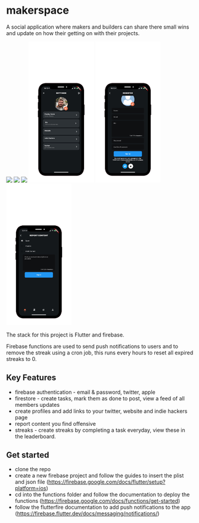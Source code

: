 # makerspace

A social application where makers and builders can share there small wins and update on how their getting on with their projects.

<p float="left">
<img src="https://uploads-ssl.webflow.com/61913c7aa46a3183c309d1c6/6193a5c2c290b414d7c87085_mockup-removebg-preview.png" width="175"/> 
<img src="https://uploads-ssl.webflow.com/61913c7aa46a3183c309d1c6/6193a5c3b6e20c1adbbbd2dc_mockup4-removebg-preview.png" width="175"/>
<img src="https://uploads-ssl.webflow.com/61913c7aa46a3183c309d1c6/6193a5c271e55645bd156675_mockup5-removebg-preview.png" width="175"/>
<img src="screenshots/profile.png" width="175"/>
<img src="screenshots/register.png" width="175"/>
<img src="screenshots/reportcontent.png" width="175"/>
</p>

The stack for this project is Flutter and firebase.

Firebase functions are used to send push notifications to users and to remove the streak using a cron job, this runs every hours to reset all expired streaks to 0.

## Key Features
 - firebase authentication - email & password, twitter, apple
 - firestore - create tasks, mark them as done to post, view a feed of all members updates
 - create profiles and add links to your twitter, website and indie hackers page
 - report content you find offensive
 - streaks - create streaks by completing a task everyday, view these in the leaderboard.

## Get started
 - clone the repo
 - create a new firebase project and follow the guides to insert the plist and json file (https://firebase.google.com/docs/flutter/setup?platform=ios)
 - cd into the functions folder and follow the documentation to deploy the functions (https://firebase.google.com/docs/functions/get-started)
 - follow the flutterfire documentation to add push notifications to the app (https://firebase.flutter.dev/docs/messaging/notifications/)
